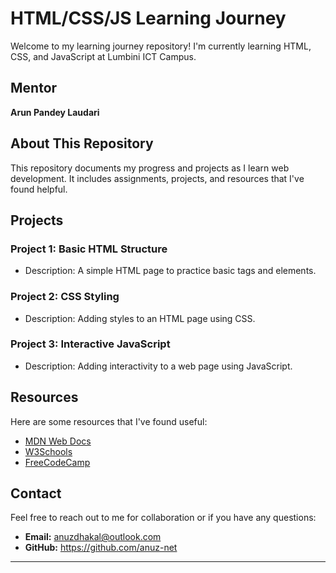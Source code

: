 # HTML/CSS/JS Learning Journey

Welcome to my learning journey repository! I'm currently learning HTML, CSS, and JavaScript at Lumbini ICT Campus.

## Mentor
**Arun Pandey Laudari**

## About This Repository
This repository documents my progress and projects as I learn web development. It includes assignments, projects, and resources that I've found helpful.

## Projects

### Project 1: Basic HTML Structure
- Description: A simple HTML page to practice basic tags and elements.

### Project 2: CSS Styling
- Description: Adding styles to an HTML page using CSS.

### Project 3: Interactive JavaScript
- Description: Adding interactivity to a web page using JavaScript.

## Resources
Here are some resources that I've found useful:
- [MDN Web Docs](https://developer.mozilla.org/)
- [W3Schools](https://www.w3schools.com/)
- [FreeCodeCamp](https://www.freecodecamp.org/)

## Contact
Feel free to reach out to me for collaboration or if you have any questions:
- **Email:** anuzdhakal@outlook.com
- **GitHub:** https://github.com/anuz-net

---
